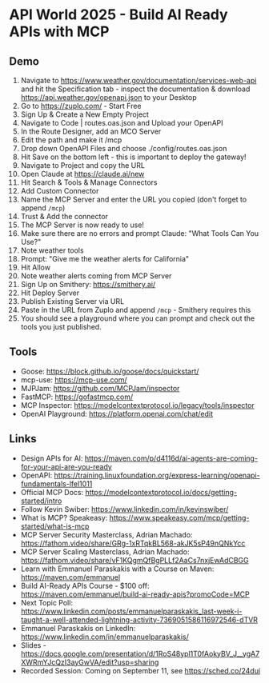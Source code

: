 # API World 2025 - Build AI Ready APIs with MCP

## Demo

1. Navigate to https://www.weather.gov/documentation/services-web-api and hit the Specification tab - inspect the documentation & download https://api.weather.gov/openapi.json to your Desktop
2. Go to https://zuplo.com/ - Start Free
3. Sign Up & Create a New Empty Project
4. Navigate to Code | routes.oas.json and Upload your OpenAPI
5. In the Route Designer, add an MCO Server
6. Edit the path and make it /mcp
7. Drop down OpenAPI Files and choose ./config/routes.oas.json
8. Hit Save on the bottom left - this is important to deploy the gateway!
9. Navigate to Project and copy the URL
10. Open Claude at https://claude.ai/new
11. Hit Search & Tools & Manage Connectors
12. Add Custom Connector
13. Name the MCP Server and enter the URL you copied (don't forget to append `/mcp`)
14. Trust & Add the connector
15. The MCP Server is now ready to use!
16. Make sure there are no errors and prompt Claude: "What Tools Can You Use?"
17. Note weather tools
18. Prompt: "Give me the weather alerts for California"
19. Hit Allow
20. Note weather alerts coming from MCP Server
21. Sign Up on Smithery: https://smithery.ai/
22. Hit Deploy Server
23. Publish Existing Server via URL
24. Paste in the URL from Zuplo and append `/mcp` - Smithery requires this
25. You should see a playground where you can prompt and check out the tools you just published.

## Tools
- Goose: https://block.github.io/goose/docs/quickstart/
- mcp-use: https://mcp-use.com/
- MJPJam: https://github.com/MCPJam/inspector
- FastMCP: https://gofastmcp.com/
- MCP Inspector: https://modelcontextprotocol.io/legacy/tools/inspector
- OpenAI Playground: https://platform.openai.com/chat/edit

## Links
- Design APIs for AI: https://maven.com/p/d4116d/ai-agents-are-coming-for-your-api-are-you-ready
- OpenAPI: https://training.linuxfoundation.org/express-learning/openapi-fundamentals-lfel1011
- Official MCP Docs: https://modelcontextprotocol.io/docs/getting-started/intro
- Follow Kevin Swiber: https://www.linkedin.com/in/kevinswiber/
- What is MCP? Speakeasy: https://www.speakeasy.com/mcp/getting-started/what-is-mcp
- MCP Server Security Masterclass, Adrian Machado: https://fathom.video/share/GRg-1xRTqkBL568-akJK5sP49nQNkYcc
- MCP Server Scaling Masterclass, Adrian Machado: https://fathom.video/share/vF1KQgmQfBgPLLf2AaCs7nxjEwAdCBGG
- Learn with Emmanuel Paraskakis with a Course on Maven: https://maven.com/emmanuel
- Build AI-Ready APIs Course - $100 off: https://maven.com/emmanuel/build-ai-ready-apis?promoCode=MCP
- Next Topic Poll: https://www.linkedin.com/posts/emmanuelparaskakis_last-week-i-taught-a-well-attended-lightning-activity-7369051586116972546-dTVR
- Emmanuel Paraskakis on LinkedIn: https://www.linkedin.com/in/emmanuelparaskakis/
- Slides - https://docs.google.com/presentation/d/1RoS48ypl1T0fAokyBV_J__ygA7XWRmYJcQzI3ayGwVA/edit?usp=sharing
- Recorded Session: Coming on September 11, see https://sched.co/24dui

